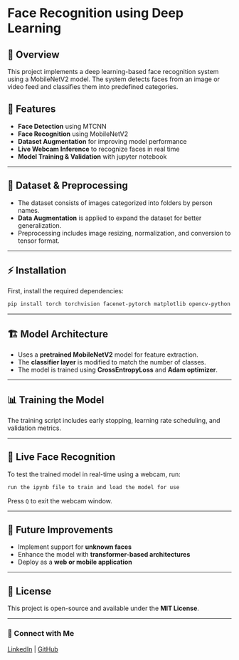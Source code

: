 # Face Recognition using Deep Learning

## 📌 Overview
This project implements a deep learning-based face recognition system using a MobileNetV2 model. The system detects faces from an image or video feed and classifies them into predefined categories.

## 🚀 Features
- **Face Detection** using MTCNN
- **Face Recognition** using MobileNetV2
- **Dataset Augmentation** for improving model performance
- **Live Webcam Inference** to recognize faces in real time
- **Model Training & Validation** with jupyter notebook

---

## 📂 Dataset & Preprocessing
- The dataset consists of images categorized into folders by person names.
- **Data Augmentation** is applied to expand the dataset for better generalization.
- Preprocessing includes image resizing, normalization, and conversion to tensor format.

---

## ⚡ Installation
First, install the required dependencies:
```bash
pip install torch torchvision facenet-pytorch matplotlib opencv-python tqdm
```

---

## 🏗️ Model Architecture
- Uses a **pretrained MobileNetV2** model for feature extraction.
- The **classifier layer** is modified to match the number of classes.
- The model is trained using **CrossEntropyLoss** and **Adam optimizer**.

---

## 📊 Training the Model

The training script includes early stopping, learning rate scheduling, and validation metrics.

---

## 🎥 Live Face Recognition
To test the trained model in real-time using a webcam, run:
```bash
run the ipynb file to train and load the model for use
```
Press `Q` to exit the webcam window.

---

## 📝 Future Improvements
- Implement support for **unknown faces**
- Enhance the model with **transformer-based architectures**
- Deploy as a **web or mobile application**

---

## 📜 License
This project is open-source and available under the **MIT License**.

---

### 🔗 Connect with Me
[LinkedIn]([https://www.linkedin.com/](https://www.linkedin.com/in/srikar-vardhan/)) | [GitHub]([https://github.com/](https://github.com/M-SRIKAR-VARDHAN))
